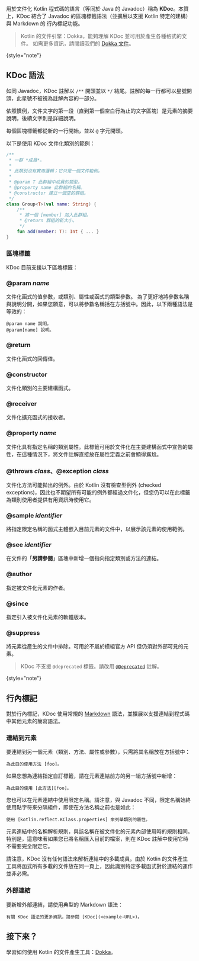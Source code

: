 [//]: # (title: 文件化 Kotlin 程式碼：KDoc)

用於文件化 Kotlin 程式碼的語言（等同於 Java 的 Javadoc）稱為 **KDoc**。本質上，KDoc
結合了 Javadoc 的區塊標籤語法（並擴展以支援 Kotlin 特定的建構）與 Markdown 的
行內標記功能。

> Kotlin 的文件引擎：Dokka，能夠理解 KDoc 並可用於產生各種格式的文件。
> 如需更多資訊，請閱讀我們的 [Dokka 文件](dokka-introduction.md)。
>
{style="note"}

## KDoc 語法

如同 Javadoc，KDoc 註解以 `/**` 開頭並以 `*/` 結尾。註解的每一行都可以星號開頭，此星號不被視為註解內容的一部分。

依照慣例，文件文字的第一段（直到第一個空白行為止的文字區塊）是元素的摘要說明，後續文字則是詳細說明。

每個區塊標籤都從新的一行開始，並以 `@` 字元開頭。

以下是使用 KDoc 文件化類別的範例：

```kotlin
/**
 * 一群 *成員*。
 *
 * 此類別沒有實用邏輯；它只是一個文件範例。
 *
 * @param T 此群組中成員的類型。
 * @property name 此群組的名稱。
 * @constructor 建立一個空的群組。
 */
class Group<T>(val name: String) {
    /**
     * 將一個 [member] 加入此群組。
     * @return 群組的新大小。
     */
    fun add(member: T): Int { ... }
}
```

### 區塊標籤

KDoc 目前支援以下區塊標籤：

### @param _name_

文件化函式的值參數，或類別、屬性或函式的類型參數。
為了更好地將參數名稱與說明分開，如果您願意，可以將參數名稱括在方括號中。因此，以下兩種語法是等效的：

```none
@param name 說明。
@param[name] 說明。
```

### @return

文件化函式的回傳值。

### @constructor

文件化類別的主要建構函式。

### @receiver

文件化擴充函式的接收者。

### @property _name_

文件化具有指定名稱的類別屬性。此標籤可用於文件化在主要建構函式中宣告的屬性，在這種情況下，將文件註解直接放在屬性定義之前會顯得尷尬。

### @throws _class_、@exception _class_

文件化方法可能拋出的例外。由於 Kotlin 沒有檢查型例外 (checked exceptions)，因此也不期望所有可能的例外都經過文件化，但您仍可以在此標籤為類別使用者提供有用資訊時使用它。

### @sample _identifier_

將指定限定名稱的函式主體嵌入目前元素的文件中，以展示該元素的使用範例。

### @see _identifier_

在文件的「**另請參閱**」區塊中新增一個指向指定類別或方法的連結。

### @author

指定被文件化元素的作者。

### @since

指定引入被文件化元素的軟體版本。

### @suppress

將元素從產生的文件中排除。可用於不屬於模組官方 API 但仍須對外部可見的元素。

> KDoc 不支援 `@deprecated` 標籤。請改用 [`@Deprecated`](https://kotlinlang.org/api/core/kotlin-stdlib/kotlin/-deprecated/) 註解。
>
{style="note"}

## 行內標記

對於行內標記，KDoc 使用常規的 [Markdown](https://daringfireball.net/projects/markdown/syntax) 語法，並擴展以支援連結到程式碼中其他元素的簡寫語法。

### 連結到元素

要連結到另一個元素（類別、方法、屬性或參數），只需將其名稱放在方括號中：

```none
為此目的使用方法 [foo]。
```

如果您想為連結指定自訂標籤，請在元素連結前方的另一組方括號中新增：

```none
為此目的使用 [此方法][foo]。
```

您也可以在元素連結中使用限定名稱。請注意，與 Javadoc 不同，限定名稱始終使用點字符來分隔組件，即使在方法名稱之前也是如此：

```none
使用 [kotlin.reflect.KClass.properties] 來列舉類別的屬性。
```

元素連結中的名稱解析規則，與該名稱在被文件化的元素內部使用時的規則相同。
特別是，這意味著如果您已將名稱匯入目前的檔案，則在 KDoc 註解中使用它時不需要完全限定它。

請注意，KDoc 沒有任何語法來解析連結中的多載成員。由於 Kotlin 的文件產生工具將函式所有多載的文件放在同一頁上，因此識別特定多載函式對於連結的運作並非必需。

### 外部連結

要新增外部連結，請使用典型的 Markdown 語法：

```none
有關 KDoc 語法的更多資訊，請參閱 [KDoc](<example-URL>)。
```

## 接下來？

學習如何使用 Kotlin 的文件產生工具：[Dokka](dokka-introduction.md)。
